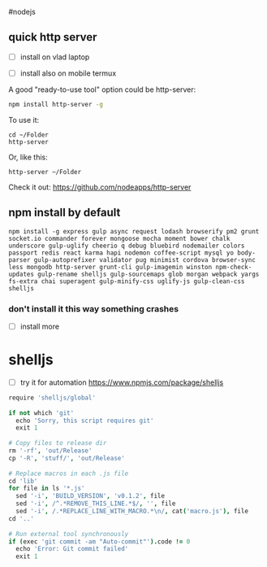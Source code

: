 #nodejs

## quick http server
- [ ] install on vlad laptop
- [ ] install also on mobile termux


A good "ready-to-use tool" option could be http-server:
```bash
npm install http-server -g
```

To use it:
```
cd ~/Folder
http-server
```

Or, like this:
```
http-server ~/Folder
```

Check it out: https://github.com/nodeapps/http-server

## npm install by default
```
npm install -g express gulp async request lodash browserify pm2 grunt socket.io commander forever mongoose mocha moment bower chalk underscore gulp-uglify cheerio q debug bluebird nodemailer colors passport redis react karma hapi nodemon coffee-script mysql yo body-parser gulp-autoprefixer validator pug minimist cordova browser-sync less mongodb http-server grunt-cli gulp-imagemin winston npm-check-updates gulp-rename shelljs gulp-sourcemaps glob morgan webpack yargs fs-extra chai superagent gulp-minify-css uglify-js gulp-clean-css shelljs
```
### don't install it this way something crashes


- [ ] install more
 
# shelljs 
- [ ] try it for automation
https://www.npmjs.com/package/shelljs

```coffee
require 'shelljs/global'
 
if not which 'git'
  echo 'Sorry, this script requires git'
  exit 1
 
# Copy files to release dir 
rm '-rf', 'out/Release'
cp '-R', 'stuff/', 'out/Release'
 
# Replace macros in each .js file 
cd 'lib'
for file in ls '*.js'
  sed '-i', 'BUILD_VERSION', 'v0.1.2', file
  sed '-i', /^.*REMOVE_THIS_LINE.*$/, '', file
  sed '-i', /.*REPLACE_LINE_WITH_MACRO.*\n/, cat('macro.js'), file
cd '..'
 
# Run external tool synchronously 
if (exec 'git commit -am "Auto-commit"').code != 0
  echo 'Error: Git commit failed'
  exit 1
```
